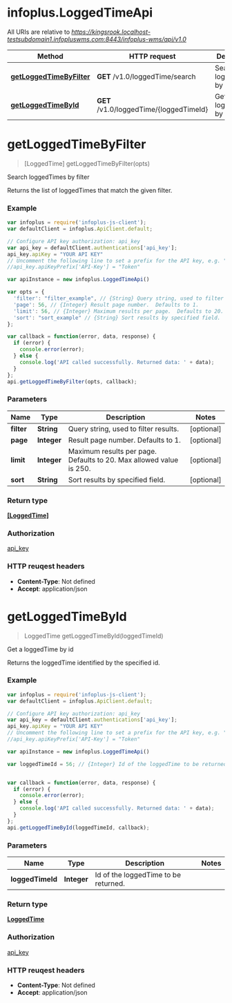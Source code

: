 # infoplus.LoggedTimeApi

All URIs are relative to *https://kingsrook.localhost-testsubdomain1.infopluswms.com:8443/infoplus-wms/api/v1.0*

Method | HTTP request | Description
------------- | ------------- | -------------
[**getLoggedTimeByFilter**](LoggedTimeApi.md#getLoggedTimeByFilter) | **GET** /v1.0/loggedTime/search | Search loggedTimes by filter
[**getLoggedTimeById**](LoggedTimeApi.md#getLoggedTimeById) | **GET** /v1.0/loggedTime/{loggedTimeId} | Get a loggedTime by id


<a name="getLoggedTimeByFilter"></a>
# **getLoggedTimeByFilter**
> [LoggedTime] getLoggedTimeByFilter(opts)

Search loggedTimes by filter

Returns the list of loggedTimes that match the given filter.

### Example
```javascript
var infoplus = require('infoplus-js-client');
var defaultClient = infoplus.ApiClient.default;

// Configure API key authorization: api_key
var api_key = defaultClient.authentications['api_key'];
api_key.apiKey = "YOUR API KEY"
// Uncomment the following line to set a prefix for the API key, e.g. "Token" (defaults to null)
//api_key.apiKeyPrefix['API-Key'] = "Token"

var apiInstance = new infoplus.LoggedTimeApi()

var opts = { 
  'filter': "filter_example", // {String} Query string, used to filter results.
  'page': 56, // {Integer} Result page number.  Defaults to 1.
  'limit': 56, // {Integer} Maximum results per page.  Defaults to 20.  Max allowed value is 250.
  'sort': "sort_example" // {String} Sort results by specified field.
};

var callback = function(error, data, response) {
  if (error) {
    console.error(error);
  } else {
    console.log('API called successfully. Returned data: ' + data);
  }
};
api.getLoggedTimeByFilter(opts, callback);
```

### Parameters

Name | Type | Description  | Notes
------------- | ------------- | ------------- | -------------
 **filter** | **String**| Query string, used to filter results. | [optional] 
 **page** | **Integer**| Result page number.  Defaults to 1. | [optional] 
 **limit** | **Integer**| Maximum results per page.  Defaults to 20.  Max allowed value is 250. | [optional] 
 **sort** | **String**| Sort results by specified field. | [optional] 

### Return type

[**[LoggedTime]**](LoggedTime.md)

### Authorization

[api_key](../README.md#api_key)

### HTTP reuqest headers

 - **Content-Type**: Not defined
 - **Accept**: application/json

<a name="getLoggedTimeById"></a>
# **getLoggedTimeById**
> LoggedTime getLoggedTimeById(loggedTimeId)

Get a loggedTime by id

Returns the loggedTime identified by the specified id.

### Example
```javascript
var infoplus = require('infoplus-js-client');
var defaultClient = infoplus.ApiClient.default;

// Configure API key authorization: api_key
var api_key = defaultClient.authentications['api_key'];
api_key.apiKey = "YOUR API KEY"
// Uncomment the following line to set a prefix for the API key, e.g. "Token" (defaults to null)
//api_key.apiKeyPrefix['API-Key'] = "Token"

var apiInstance = new infoplus.LoggedTimeApi()

var loggedTimeId = 56; // {Integer} Id of the loggedTime to be returned.


var callback = function(error, data, response) {
  if (error) {
    console.error(error);
  } else {
    console.log('API called successfully. Returned data: ' + data);
  }
};
api.getLoggedTimeById(loggedTimeId, callback);
```

### Parameters

Name | Type | Description  | Notes
------------- | ------------- | ------------- | -------------
 **loggedTimeId** | **Integer**| Id of the loggedTime to be returned. | 

### Return type

[**LoggedTime**](LoggedTime.md)

### Authorization

[api_key](../README.md#api_key)

### HTTP reuqest headers

 - **Content-Type**: Not defined
 - **Accept**: application/json

